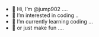 - 👋 Hi, I’m @jump902 ....
- 👀 I’m interested in coding ..
- 🌱 I’m currently learning coding ...
- 🌱 or just make fun ....

<!---
jump902/jump902 is a ✨ special ✨ repository because its `README.md` (this file) appears on your GitHub profile.
You can click the Preview link to take a look at your changes.
--->
